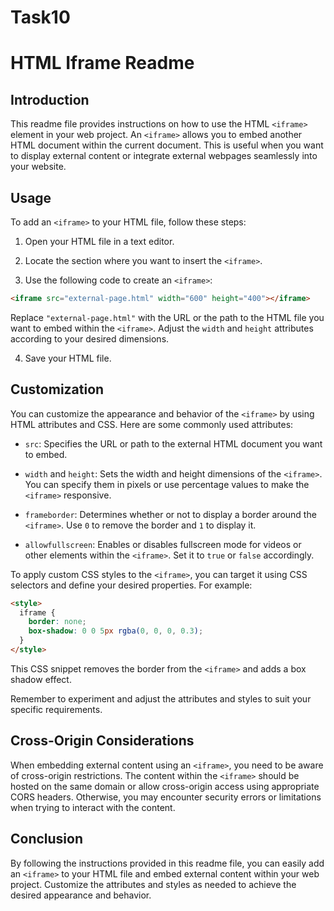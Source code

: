 # Task10
# HTML Iframe Readme

## Introduction
This readme file provides instructions on how to use the HTML `<iframe>` element in your web project. An `<iframe>` allows you to embed another HTML document within the current document. This is useful when you want to display external content or integrate external webpages seamlessly into your website.

## Usage

To add an `<iframe>` to your HTML file, follow these steps:

1. Open your HTML file in a text editor.

2. Locate the section where you want to insert the `<iframe>`.

3. Use the following code to create an `<iframe>`:

```html
<iframe src="external-page.html" width="600" height="400"></iframe>
```

Replace `"external-page.html"` with the URL or the path to the HTML file you want to embed within the `<iframe>`. Adjust the `width` and `height` attributes according to your desired dimensions.

4. Save your HTML file.

## Customization

You can customize the appearance and behavior of the `<iframe>` by using HTML attributes and CSS. Here are some commonly used attributes:

- `src`: Specifies the URL or path to the external HTML document you want to embed.

- `width` and `height`: Sets the width and height dimensions of the `<iframe>`. You can specify them in pixels or use percentage values to make the `<iframe>` responsive.

- `frameborder`: Determines whether or not to display a border around the `<iframe>`. Use `0` to remove the border and `1` to display it.

- `allowfullscreen`: Enables or disables fullscreen mode for videos or other elements within the `<iframe>`. Set it to `true` or `false` accordingly.

To apply custom CSS styles to the `<iframe>`, you can target it using CSS selectors and define your desired properties. For example:

```html
<style>
  iframe {
    border: none;
    box-shadow: 0 0 5px rgba(0, 0, 0, 0.3);
  }
</style>
```

This CSS snippet removes the border from the `<iframe>` and adds a box shadow effect.

Remember to experiment and adjust the attributes and styles to suit your specific requirements.

## Cross-Origin Considerations

When embedding external content using an `<iframe>`, you need to be aware of cross-origin restrictions. The content within the `<iframe>` should be hosted on the same domain or allow cross-origin access using appropriate CORS headers. Otherwise, you may encounter security errors or limitations when trying to interact with the content.

## Conclusion

By following the instructions provided in this readme file, you can easily add an `<iframe>` to your HTML file and embed external content within your web project. Customize the attributes and styles as needed to achieve the desired appearance and behavior.
